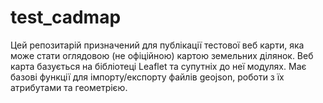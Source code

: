 # test_cadmap
Цей репозитарій призначений для публікації тестової веб карти, яка може стати оглядовою (не офіційною) картою земельних ділянок. Веб карта базується на бібліотеці Leaflet та супутніх до неї модулях. Має базові функції для імпорту/експорту файлів geojson, роботи з їх атрибутами та геометрією.
